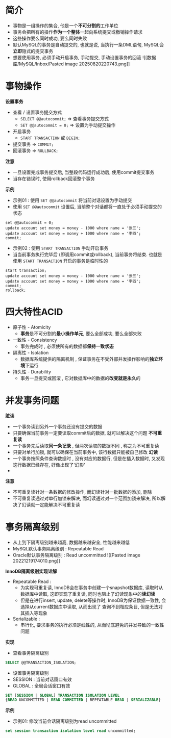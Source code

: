 
# 简介

- 事物是一组操作的集合, 他是一个**不可分割的**工作单位
- 事务会把所有的操作**作为一个整体**一起向系统提交或撤销操作请求
- 这些操作要么同时成功, 要么同时失败
- 默认MySQL的事务是自动提交的, 也就是说, 当执行一条DML语句, MySQL会**立即**隐式的提交事务
- 想要使用事务, 必须手动开启事务, 手动提交, 手动设置事务的回滚
![[数据库/MySQL/Inbox/Pasted image 20250820220743.png]]

# 事物操作

**设置事务**
- 查看 / 设置事务提交方式
	- `SELECT @@autocommit;` => 查看事务提交方式
	- `SET @@autocommit = 0;` => 设置为手动提交操作
- 开启事务
	- `START TRANSACTION` 或 `BEGIN;`
- 提交事务 => `COMMIT;`
- 回滚事务 => `ROLLBACK;`

**注意**
- 一旦设置完成事务提交后, 当整段代码运行成功后, 使用commit提交事务
- 当存在错误时, 使用rollback回滚整个事务

**示例**
- 示例01 : 使用 `SET @@autocommit` 将当前对话设置为手动提交
- 使用 `SET @@autocommit` 设置后, 当前整个对话都将一直处于必须手动提交的状态
```mysql
set @@autocommit = 0;  
update account set money = money - 1000 where name = '张三';  
update account set money = money + 1000 where name = '李四';  
commit;
```
- 示例02 : 使用 `START TRANSACTION` 手动开启事务
- 当当前事务执行完毕后 (即调用commit或rollback), 当前事务将结束. 也就是使用 `START TRANSACTION` 开启的事务是临时性的
```mysql
start transaction;  
update account set money = money - 1000 where name = '张三';  
update account set money = money + 1000 where name = '李四';  
commit;  
rollback;
```


# 四大特性ACID

- 原子性 - Atomicity
	- **事务**是不可分割的**最小操作单元**, 要么全部成功, 要么全部失败
- 一致性 - Consistency
	- 事务完成时 , 必须使所有的数据都**保持一致状态**
- 隔离性 - Isolation
	- 数据库系统提供的隔离机制 , 保证事务在不受外部并发操作影响的**独立环境**下运行
- 持久性 - Durability
	- 事务一旦提交或回滚 , 它对数据库中的数据的**改变就是永久**的


# 并发事务问题

**脏读**
- 一个事务读到另外一个事务还没有提交的数据
- 只要确保当前事务一定要读取commit后的数据, 就可以解决这个问题
**不可重复读**
- 一个事务先后读取**同一条记录** , 但两次读取的数据不同 , 称之为不可重复读
- 只要对单行加锁, 就可以确保在当前事务中, 该行数据只能被自己修改
**幻读**
- 一个事务按照条件查询数据时 , 没有对应的数据行, 但是在插入数据时, 又发现这行数据已经存在, 好像出现了'幻影'
- 

**注意**
- 不可重复读针对一条数据的修改操作, 而幻读针对一批数据的添加, 删除
- 不可重复读通过对单行加锁来解决, 而幻读通过对一个范围加锁来解决, 所以解决了幻读就一定能解决不可重复读


# 事务隔离级别

- 从上到下隔离级别越来越高, 数据越来越安全, 性能越来越低
- MySQL默认事务隔离级别 : Repeatable Read
- Oracle默认事务隔离级别 : Read uncommitted
![[Pasted image 20221219174010.png]]

**InnoDB隔离级别实现详解**
- Repeatable Read : 
	- 为实现可重复读, InnoDB会在事务中创建一个snapshot数据库, 读取时从数据库中读取, 这即实现了重复读, 同时也阻止了幻读现象中的**读幻读**
	- 但是在进行insert, update, delete等操作时, InnoDB为保证数据一致性, 会选择从current数据库中读取, 从而出现了 查询不到相应条目, 但是无法对其插入等现象
- Serializable : 
	- 串行化, 要求事务的执行必须是线性的, 从而彻底避免的并发导致的一致性问题

**实现**
- 查看事务隔离级别
```sql
SELECT @@TRANSACTION_ISOLATION;
```

- 设置事务隔离级别
- SESSION : 当前对话窗口有效
- GLOBAL : 全局会话窗口有效
```sql
SET [SESSION | GLOBAL] TRANSACTION ISOLATION LEVEL 
{READ UNCOMMITTED | READ COMMITTED | REPEATABLE READ | SERIALIZABLE}
```

**示例**
- 示例01: 修改当前会话隔离级别为read uncommitted
```sql
set session transaction isolation level read uncommitted;
```




